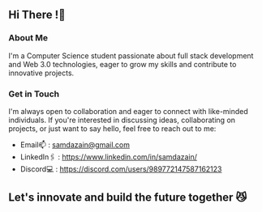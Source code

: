 ## Hi There !👋

### About Me
I'm a Computer Science student passionate about full stack development and Web 3.0 technologies, eager to grow my skills and contribute to innovative projects.

### Get in Touch
I'm always open to collaboration and eager to connect with like-minded individuals. If you're interested in discussing ideas, collaborating on projects, or just want to say hello, feel free to reach out to me:

- Email📫   : samdazain@gmail.com
- LinkedIn🖇 : https://www.linkedin.com/in/samdazain/
- Discord💻 : https://discord.com/users/989772147587162123

## Let's innovate and build the future together 😼
